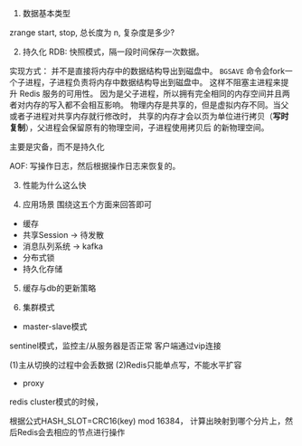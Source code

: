 1. 数据基本类型


zrange start, stop, 总长度为 n, 复杂度是多少?

2. 持久化
RDB:
快照模式，隔一段时间保存一次数据。

实现方式： 并不是直接将内存中的数据结构导出到磁盘中。
`BGSAVE` 命令会fork一个子进程，子进程负责将内存中数据结构导出到磁盘中。
这样不阻塞主进程来提升 Redis 服务的可用性。
因为是父子进程，所以拥有完全相同的内存空间并且两者对内存的写入都不会相互影响。
物理内存是共享的，但是虚拟内存不同。当父或者子进程对共享内存就行修改时，
共享的内存才会以页为单位进行拷贝（**写时复制**），父进程会保留原有的物理空间，子进程使用拷贝后
的新物理空间。

主要是灾备，而不是持久化


AOF:
写操作日志，然后根据操作日志来恢复的。


3. 性能为什么这么快

4. 应用场景
围绕这五个方面来回答即可

  - 缓存
  -  共享Session -> 待发散
  - 消息队列系统 -> kafka
  - 分布式锁
  - 持久化存储


5. 缓存与db的更新策略


6. 集群模式
- master-slave模式

sentinel模式，监控主/从服务器是否正常
客户端通过vip连接

(1)主从切换的过程中会丢数据
(2)Redis只能单点写，不能水平扩容
- proxy

redis cluster模式的时候，

根据公式HASH_SLOT=CRC16(key) mod 16384，
计算出映射到哪个分片上，然后Redis会去相应的节点进行操作